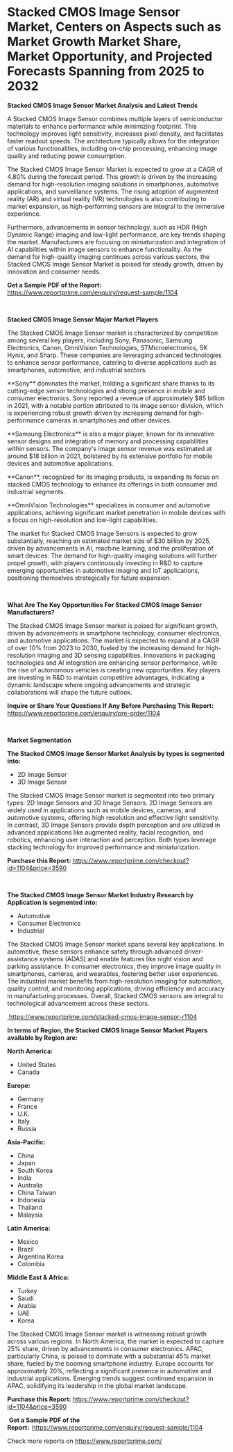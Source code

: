 <p><h1>Stacked CMOS Image Sensor Market, Centers on Aspects such as Market Growth Market Share, Market Opportunity, and Projected Forecasts Spanning from 2025 to 2032</h1></p><p><strong>Stacked CMOS Image Sensor Market Analysis and Latest Trends</strong></p>
<p><p>A Stacked CMOS Image Sensor combines multiple layers of semiconductor materials to enhance performance while minimizing footprint. This technology improves light sensitivity, increases pixel density, and facilitates faster readout speeds. The architecture typically allows for the integration of various functionalities, including on-chip processing, enhancing image quality and reducing power consumption.</p><p>The Stacked CMOS Image Sensor Market is expected to grow at a CAGR of 4.80% during the forecast period. This growth is driven by the increasing demand for high-resolution imaging solutions in smartphones, automotive applications, and surveillance systems. The rising adoption of augmented reality (AR) and virtual reality (VR) technologies is also contributing to market expansion, as high-performing sensors are integral to the immersive experience.</p><p>Furthermore, advancements in sensor technology, such as HDR (High Dynamic Range) imaging and low-light performance, are key trends shaping the market. Manufacturers are focusing on miniaturization and integration of AI capabilities within image sensors to enhance functionality. As the demand for high-quality imaging continues across various sectors, the Stacked CMOS Image Sensor Market is poised for steady growth, driven by innovation and consumer needs.</p></p>
<p><strong>Get a Sample PDF of the Report:&nbsp;</strong> <a href="https://www.reportprime.com/enquiry/request-sample/1104?utm_campaign=3209&utm_medium=2&utm_source=Github&utm_content=ia&utm_term=18032025&utm_id=stacked-cmos-image-sensor">https://www.reportprime.com/enquiry/request-sample/1104</a></p>
<p>&nbsp;</p>
<p><strong>Stacked CMOS Image Sensor Major Market Players</strong></p>
<p><p>The Stacked CMOS Image Sensor market is characterized by competition among several key players, including Sony, Panasonic, Samsung Electronics, Canon, OmniVision Technologies, STMicroelectronics, SK Hynix, and Sharp. These companies are leveraging advanced technologies to enhance sensor performance, catering to diverse applications such as smartphones, automotive, and industrial sectors.</p><p>**Sony** dominates the market, holding a significant share thanks to its cutting-edge sensor technologies and strong presence in mobile and consumer electronics. Sony reported a revenue of approximately $85 billion in 2021, with a notable portion attributed to its image sensor division, which is experiencing robust growth driven by increasing demand for high-performance cameras in smartphones and other devices.</p><p>**Samsung Electronics** is also a major player, known for its innovative sensor designs and integration of memory and processing capabilities within sensors. The company's image sensor revenue was estimated at around $18 billion in 2021, bolstered by its extensive portfolio for mobile devices and automotive applications.</p><p>**Canon**, recognized for its imaging products, is expanding its focus on stacked CMOS technology to enhance its offerings in both consumer and industrial segments. </p><p>**OmniVision Technologies** specializes in consumer and automotive applications, achieving significant market penetration in mobile devices with a focus on high-resolution and low-light capabilities.</p><p>The market for Stacked CMOS Image Sensors is expected to grow substantially, reaching an estimated market size of $30 billion by 2025, driven by advancements in AI, machine learning, and the proliferation of smart devices. The demand for high-quality imaging solutions will further propel growth, with players continuously investing in R&D to capture emerging opportunities in automotive imaging and IoT applications, positioning themselves strategically for future expansion.</p></p>
<p>&nbsp;</p>
<p><strong>What Are The Key Opportunities For Stacked CMOS Image Sensor Manufacturers?</strong></p>
<p><p>The Stacked CMOS Image Sensor market is poised for significant growth, driven by advancements in smartphone technology, consumer electronics, and automotive applications. The market is expected to expand at a CAGR of over 10% from 2023 to 2030, fueled by the increasing demand for high-resolution imaging and 3D sensing capabilities. Innovations in packaging technologies and AI integration are enhancing sensor performance, while the rise of autonomous vehicles is creating new opportunities. Key players are investing in R&D to maintain competitive advantages, indicating a dynamic landscape where ongoing advancements and strategic collaborations will shape the future outlook.</p></p>
<p><strong>Inquire or Share Your Questions If Any Before Purchasing This Report:</strong> <a href="https://www.reportprime.com/enquiry/pre-order/1104?utm_campaign=3209&utm_medium=2&utm_source=Github&utm_content=ia&utm_term=18032025&utm_id=stacked-cmos-image-sensor">https://www.reportprime.com/enquiry/pre-order/1104</a></p>
<p>&nbsp;</p>
<p><strong>Market Segmentation</strong></p>
<p><strong>The Stacked CMOS Image Sensor Market Analysis by types is segmented into:</strong></p>
<p><ul><li>2D Image Sensor</li><li>3D Image Sensor</li></ul></p>
<p><p>The Stacked CMOS Image Sensor market is segmented into two primary types: 2D Image Sensors and 3D Image Sensors. 2D Image Sensors are widely used in applications such as mobile devices, cameras, and automotive systems, offering high resolution and effective light sensitivity. In contrast, 3D Image Sensors provide depth perception and are utilized in advanced applications like augmented reality, facial recognition, and robotics, enhancing user interaction and perception. Both types leverage stacking technology for improved performance and miniaturization.</p></p>
<p><strong>Purchase this Report:&nbsp;</strong><a href="https://www.reportprime.com/checkout?id=1104&price=3590&utm_campaign=3209&utm_medium=2&utm_source=Github&utm_content=ia&utm_term=18032025&utm_id=stacked-cmos-image-sensor">https://www.reportprime.com/checkout?id=1104&price=3590</a></p>
<p>&nbsp;</p>
<p><strong>The Stacked CMOS Image Sensor Market Industry Research by Application is segmented into:</strong></p>
<p><ul><li>Automotive</li><li>Consumer Electronics</li><li>Industrial</li></ul></p>
<p><p>The Stacked CMOS Image Sensor market spans several key applications. In automotive, these sensors enhance safety through advanced driver-assistance systems (ADAS) and enable features like night vision and parking assistance. In consumer electronics, they improve image quality in smartphones, cameras, and wearables, fostering better user experiences. The industrial market benefits from high-resolution imaging for automation, quality control, and monitoring applications, driving efficiency and accuracy in manufacturing processes. Overall, Stacked CMOS sensors are integral to technological advancement across these sectors.</p></p>
<p><a href="https://www.reportprime.com/stacked-cmos-image-sensor-r1104?utm_campaign=3209&utm_medium=2&utm_source=Github&utm_content=ia&utm_term=18032025&utm_id=stacked-cmos-image-sensor">&nbsp;https://www.reportprime.com/stacked-cmos-image-sensor-r1104</a></p>
<p><strong>In terms of Region, the Stacked CMOS Image Sensor Market Players available by Region are:</strong></p>
<p>
    <p> <strong> North America: </strong>
        <ul>
            <li>United States</li>
            <li>Canada</li>
        </ul>
        </p> 
    <p> <strong> Europe: </strong>
        <ul>
            <li>Germany</li>
            <li>France</li>
            <li>U.K.</li>
            <li>Italy</li>
            <li>Russia</li>
        </ul>
        </p> 
    <p> <strong> Asia-Pacific: </strong>
        <ul>
            <li>China</li>
            <li>Japan</li>
            <li>South Korea</li>
            <li>India</li>
            <li>Australia</li>
            <li>China Taiwan</li>
            <li>Indonesia</li>
            <li>Thailand</li>
            <li>Malaysia</li>
        </ul>
        </p> 
    <p> <strong> Latin America: </strong>
        <ul>
            <li>Mexico</li>
            <li>Brazil</li>
            <li>Argentina Korea</li>
            <li>Colombia</li>
        </ul>
        </p> 
    <p> <strong> Middle East & Africa: </strong>
        <ul>
            <li>Turkey</li>
            <li>Saudi</li>
            <li>Arabia</li>
            <li>UAE</li>
            <li>Korea</li>
        </ul>
    </p>
    </p>
<p><p>The Stacked CMOS Image Sensor market is witnessing robust growth across various regions. In North America, the market is expected to capture 25% share, driven by advancements in consumer electronics. APAC, particularly China, is poised to dominate with a substantial 45% market share, fueled by the booming smartphone industry. Europe accounts for approximately 20%, reflecting a significant presence in automotive and industrial applications. Emerging trends suggest continued expansion in APAC, solidifying its leadership in the global market landscape.</p></p>
<p><strong>Purchase this Report: </strong><a href="https://www.reportprime.com/checkout?id=1104&price=3590&utm_campaign=3209&utm_medium=2&utm_source=Github&utm_content=ia&utm_term=18032025&utm_id=stacked-cmos-image-sensor">https://www.reportprime.com/checkout?id=1104&price=3590</a></p>
<p>&nbsp;<strong>Get a Sample PDF of the Report:&nbsp;&nbsp;</strong><a href="https://www.reportprime.com/enquiry/request-sample/1104?utm_campaign=3209&utm_medium=2&utm_source=Github&utm_content=ia&utm_term=18032025&utm_id=stacked-cmos-image-sensor">https://www.reportprime.com/enquiry/request-sample/1104</a></p>
<p><strong></strong></p>
<p>Check more reports on <a href="https://www.reportprime.com/?utm_campaign=3209&utm_medium=2&utm_source=Github&utm_content=ia&utm_term=18032025&utm_id=stacked-cmos-image-sensor">https://www.reportprime.com/</a></p>
